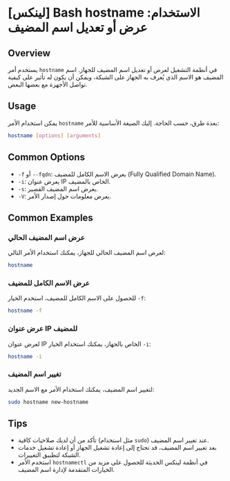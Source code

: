 # [لينكس] Bash hostname الاستخدام: عرض أو تعديل اسم المضيف

## Overview
يستخدم أمر `hostname` في أنظمة التشغيل لعرض أو تعديل اسم المضيف للجهاز. اسم المضيف هو الاسم الذي يُعرف به الجهاز على الشبكة، ويمكن أن يكون له تأثير على كيفية تواصل الأجهزة مع بعضها البعض.

## Usage
يمكن استخدام الأمر `hostname` بعدة طرق، حسب الحاجة. إليك الصيغة الأساسية للأمر:

```bash
hostname [options] [arguments]
```

## Common Options
- `-f` أو `--fqdn`: يعرض الاسم الكامل للمضيف (Fully Qualified Domain Name).
- `-i`: يعرض عنوان IP الخاص بالمضيف.
- `-s`: يعرض اسم المضيف القصير.
- `-V`: يعرض معلومات حول إصدار الأمر.

## Common Examples
### عرض اسم المضيف الحالي
لعرض اسم المضيف الحالي للجهاز، يمكنك استخدام الأمر التالي:

```bash
hostname
```

### عرض الاسم الكامل للمضيف
للحصول على الاسم الكامل للمضيف، استخدم الخيار `-f`:

```bash
hostname -f
```

### عرض عنوان IP للمضيف
لعرض عنوان IP الخاص بالجهاز، يمكنك استخدام الخيار `-i`:

```bash
hostname -i
```

### تغيير اسم المضيف
لتغيير اسم المضيف، يمكنك استخدام الأمر مع الاسم الجديد:

```bash
sudo hostname new-hostname
```

## Tips
- تأكد من أن لديك صلاحيات كافية (مثل استخدام `sudo`) عند تغيير اسم المضيف.
- بعد تغيير اسم المضيف، قد تحتاج إلى إعادة تشغيل الجهاز أو إعادة تشغيل خدمات الشبكة لتطبيق التغييرات.
- استخدم الأمر `hostnamectl` في أنظمة لينكس الحديثة للحصول على مزيد من الخيارات المتقدمة لإدارة اسم المضيف.